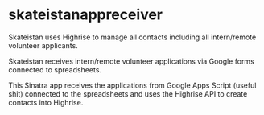 # skateistanappreceiver

Skateistan uses Highrise to manage all contacts including all intern/remote volunteer applicants.

Skateistan receives intern/remote volunteer applications via Google forms connected to spreadsheets.

This Sinatra app receives the applications from Google Apps Script (useful shit) connected to the spreadsheets and uses the Highrise API to create contacts into Highrise.

